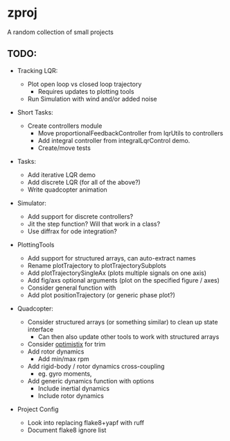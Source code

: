 # zproj
A random collection of small projects

## TODO:
- Tracking LQR:
    - Plot open loop vs closed loop trajectory
        - Requires updates to plotting tools
    - Run Simulation with wind and/or added noise

- Short Tasks:
    - Create controllers module
        - Move proportionalFeedbackController from lqrUtils to controllers
        - Add integral controller from integralLqrControl demo.
        - Create/move tests

- Tasks:
    - Add iterative LQR demo
    - Add discrete LQR (for all of the above?)
    - Write quadcopter animation

- Simulator:
    - Add support for discrete controllers?
    - Jit the step function? Will that work in a class?
    - Use diffrax for ode integration?
- PlottingTools
    - Add support for structured arrays, can auto-extract names
    - Rename plotTrajectory to plotTrajectorySubplots
    - Add plotTrajectorySingleAx (plots multiple signals on one axis)
    - Add fig/axs optional arguments (plot on the specified figure / axes)
    - Consider general function with
    - Add plot positionTrajectory (or generic phase plot?)
- Quadcopter:
    - Consider structured arrays (or something similar) to clean up state interface
        - Can then also update other tools to work with structured arrays
    - Consider [optimistix](https://github.com/patrick-kidger/optimistix) for trim
    - Add rotor dynamics
        - Add min/max rpm
    - Add rigid-body / rotor dynamics cross-coupling
        - eg. gyro moments,
    - Add generic dynamics function with options
        - Include inertial dynamics
        - Include rotor dynamics
- Project Config
    - Look into replacing flake8+yapf with ruff
    - Document flake8 ignore list
